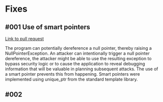 # Fixes 
## #001 Use of smart pointers 

[Link to pull request](https://github.com/AndrewHolm/MNIST/pull/3)

The program can potentially dereference a null pointer, thereby raising a NullPointerException. An attacker can intentionally trigger a null pointer dereference, the attacker might be able to use the resulting exception to bypass security logic or to cause the application to reveal debugging information that will be valuable in planning subsequent attacks. The use of a smart pointer prevents this from happening. Smart pointers were implemented using unique_ptr from the standard template library. 


## #002 
